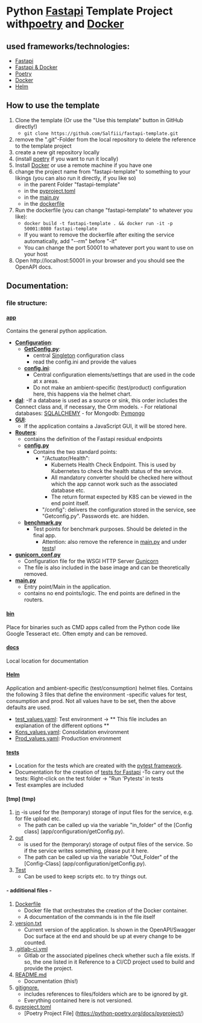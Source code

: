 # Python [Fastapi](https://fastapi.tiangolo.com/) Template Project with[poetry](https://python-poetry.org/) and [Docker](https://www.docker.com/101-tutorial)

## used frameworks/technologies:
- [Fastapi](https://fastapi.tiangolo.com/tutorial/)
- [Fastapi & Docker](https://fastapi.tiangolo.com/deployment/docker/)
- [Poetry](https://python-poetry.org/)
- [Docker](https://www.docker.com/101-tutorial)
- [Helm](https://opensource.com/article/20/5/helm-charts)

## How to use the template

1. Clone the template (Or use the "Use this template" button in GitHub directly!)
    - ``git clone https://github.com/Salfiii/fastapi-template.git``
2. remove the ".git"-Folder from the local repository to delete the reference to the template project
3. create a new git repository locally
4. (install [poetry](https://python-poetry.org/docs/) if you want to run it locally)
5. Install [Docker](https://www.docker.com/products/docker-desktop/) or use a remote machine if you have one
6. change the project name from "fastapi-template" to something to your likings (you can also run it directly, if you like so)
   - in the parent Folder "fastapi-template"
   - in the [pyproject.toml](pyproject.toml)
   - in the [main.py](app/main.py)
   - in the [dockerfile](Dockerfile)
7. Run the dockerfile (you can change "fastapi-template" to whatever you like):
   - ``docker build -t fastapi-template . && docker run -it -p 50001:8080 fastapi-template``
   - If you want to remove the dockerfile after exiting the service automatically, add "--rm" before "-it"
   - You can change the port 50001 to whatever port you want to use on your host
8. Open http://localhost:50001 in your browser and you should see the OpenAPI docs.

## Documentation:

### file structure:

#### [app](app)
Contains the general python application.
- **[Configuration](app/configuration)**:
     - **[GetConfig.py](app/configuration/getConfig.py)**:
         - central [Singleton](https://en.wikipedia.org/wiki/Singleton_pattern) configuration class
         - read the config.ini and provide the values
     - **[config.ini](app/configuration/config.ini)**:
         - Central configuration elements/settings that are used in the code at x areas.
         - Do not make an ambient-specific (test/product) configuration here, this happens via the helmet chart.
- **[dal](app/dal)**:
     -If a database is used as a source or sink, this order includes the Connect class and, if necessary, the Orm models.
         - For relational databases: [SQLALCHEMY](https://www.sqlalchemy.org/)
         - for Mongodb: [Pymongo](https://pymongo.readthedocs.io/en/stable/)
- **[GUI](app/gui)**:
     - If the application contains a JavaScript GUI, it will be stored here.
- **[Routers](app/routers)**:
     - contains the definition of the Fastapi residual endpoints
     - **[config.py](app/routers/config.py)**
         - Contains the two standard points:
             - "/Actuator/Health":
                 - Kubernets Health Check Endpoint. This is used by Kubernetes to check the health status of the service.
                 - All mandatory converter should be checked here without which the app cannot work such as the associated database etc.
                 - The return format expected by K8S can be viewed in the end point itself.
             - "/config": delivers the configuration stored in the service, see "Getconfig.py". Passwords etc. are hidden.
     - **[benchmark.py](app/routers/benchmark.py)**
         - Test points for benchmark purposes. Should be deleted in the final app.
             - Attention: also remove the reference in [main.py](app/main.py) and under [tests](tests/test_routers/test_routers.py)!
- **[gunicorn_conf.py](app/gunicorn_conf.py)**
     - Configuration file for the WSGI HTTP Server [Gunicorn](https://gunicorn.org/)
     - The file is also included in the base image and can be theoretically removed.
- **[main.py](app/main.py)**
     - Entry point/Main in the application.
     - contains no end points/logic. The end points are defined in the routers.

#### [bin](bin)
Place for binaries such as CMD apps called from the Python code like Google Tesseract etc.
Often empty and can be removed.

#### [docs](docs)
Local location for documentation

#### [Helm](helm)
Application and ambient-specific (test/consumption) helmet files.
Contains the following 3 files that define the environment -specific values for test, consumption and prod.
Not all values have to be set, then the above defaults are used.
- [test_values.yaml](helm/test_values.yaml): Test environment -> ** This file includes an explanation of the different options **
- [Kons_values.yaml](helm/kons_values.yaml): Consolidation environment
- [Prod_values.yaml](helm/prod_values.yaml): Production environment

#### [tests](tests)
- Location for the tests which are created with the [pytest framework](https://docs.pytest.org/en/6.2.x/).
- Documentation for the creation of [tests for Fastapi](https://fastapi.tiangolo.com/tutorial/testing/)
-To carry out the tests: Right-click on the test folder -> "Run 'Pytests' in tests
- Test examples are included

#### [tmp] (tmp)
1. [in](tmp/in)
     -is used for the (temporary) storage of input files for the service, e.g. for file upload etc.
     - The path can be called up via the variable "in_folder" of the [Config class] (app/configuration/getConfig.py).
2. [out](tmp/out)
     - is used for the (temporary) storage of output files of the service.
     So if the service writes something, please put it here.
     - The path can be called up via the variable "Out_Folder" of the [Config-Class] (app/configuration/getConfig.py).
3. [Test](tmp/test)
     - Can be used to keep scripts etc. to try things out.

#### - additional files -

1. [Dockerfile](./Dockerfile)
     - Docker file that orchestrates the creation of the Docker container.
     - A documentation of the commands is in the file itself
2. [version.txt](version.txt)
     - Current version of the application. Is shown in the OpenAPI/Swagger Doc surface at the end and should be up at every change
to be counted.
3. [.gitlab-ci.yml](.gitlab-ci.yml)
     - Gitlab or the associated pipelines check whether such a file exists. If so, the one listed in it
       Reference to a CI/CD project used to build and provide the project.
4. [README.md](README.md)
     - Documentation (this!)
5. [gitignore.](.gitignore)
     - includes references to files/folders which are to be ignored by git.
     - Everything contained here is not versioned.
6. [pyproject.toml](pyproject.toml)
     - [Poetry Project File] (https://python-poetry.org/docs/pyproject/)
